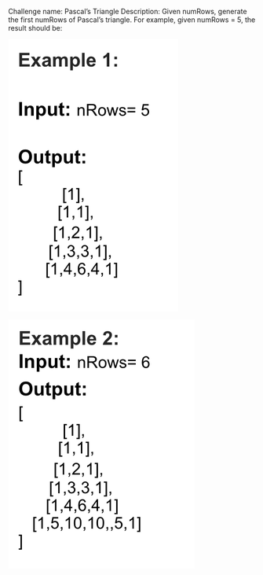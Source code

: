 Challenge name: Pascal’s Triangle
Description: Given numRows, generate the first numRows of Pascal’s triangle. For example, given numRows = 5, the result should be:

![Example 1](./resources/example1.png)


![Example 2](./resources/example2.png)